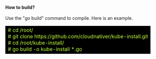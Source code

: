 <b>How to build?</b><br>
<br>
Use the "go build" command to compile. Here is an example.
<br>
<table>
<tr><td bgcolor=#000000>
<font color=#C0FF3E># cd /root/</font><br>
<font color=#C0FF3E># git clone https://github.com/cloudnativer/kube-install.git </font><br>
<font color=#C0FF3E># cd /root/kube-install/</font><br>
<font color=#C0FF3E># go build -o kube-install *.go</font><br>
 </td></tr>
</table>
<br>
